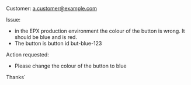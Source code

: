 Customer: a.customer@example.com

Issue:
* in the EPX production environment the colour of the button is wrong. It should be blue and is red.
* The button is button id but-blue-123

Action requested:
* Please change the colour of the button to blue

Thanks`
